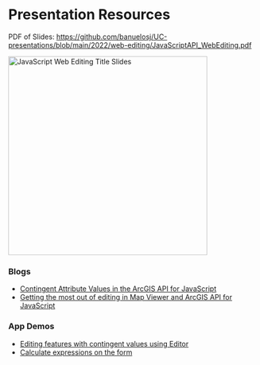 # Presentation Resources

PDF of Slides: https://github.com/banuelosj/UC-presentations/blob/main/2022/web-editing/JavaScriptAPI_WebEditing.pdf

<img src="https://user-images.githubusercontent.com/36280386/178014243-9665dcbf-6a6e-4886-8616-ebb226e91210.png" height="400" alt="JavaScript Web Editing Title Slides" />

### Blogs
- [Contingent Attribute Values in the ArcGIS API for JavaScript](https://www.esri.com/arcgis-blog/products/js-api-arcgis/developers/contingent-attribute-values-in-the-arcgis-api-for-javascript/)
- [Getting the most out of editing in Map Viewer and ArcGIS API for JavaScript](https://www.esri.com/arcgis-blog/products/arcgis-online/data-management/getting-the-most-out-of-editing-in-map-viewer-and-the-arcgis-api-for-javascript/)

### App Demos
- [Editing features with contingent values using Editor](https://banuelosj.github.io/esri-blogs/contingent-values-jsapi/editor/index.html)
- [Calculate expressions on the form](https://hgonzago.github.io/blog-info/demos/editing-map-viewer/webmap/index.html)
